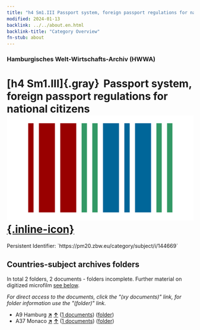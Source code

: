 ```yaml
---
title: "h4 Sm1.III Passport system, foreign passport regulations for national citizens"
modified: 2024-01-13
backlink: ../../about.en.html
backlink-title: "Category Overview"
fn-stub: about
---
```


### Hamburgisches Welt-Wirtschafts-Archiv (HWWA)

# [h4 Sm1.III]{.gray}&#8201; Passport system, foreign passport regulations for national citizens &#160; [![Wikidata](/images/Wikidata-logo.svg "Wikidata"){.inline-icon}](http://www.wikidata.org/entity/Q104700085)

<div class="hint">Persistent Identifier: `https://pm20.zbw.eu/category/subject/i/144669`</div>







## Countries-subject archives folders







In total 2 folders, 2 documents - folders incomplete. Further material on digitized microfilm [see below](#filmsections).

_For direct access to the documents, click the "(xy documents)" link, for folder information use the "(folder)" link._


- A9 Hamburg [**&nearr;**](../../../geo/i/140905/about.en.html "Hamburg (all folders)") [**&uarr;**](../../../geo/about.en.html#A9 "Country category system") (<a href="https://pm20.zbw.eu/iiifview/folder/sh/140905,144669" title="about: Hamburg : Passport system, foreign passport regulations for national citizens" target="_blank">1 documents</a>) ([folder](../../../../folder/sh/1409xx/140905/1446xx/144669/about.en.html))
- A37 Monaco [**&nearr;**](../../../geo/i/141013/about.en.html "Monaco (all folders)") [**&uarr;**](../../../geo/about.en.html#A37 "Country category system") (<a href="https://pm20.zbw.eu/iiifview/folder/sh/141013,144669" title="about: Monaco : Passport system, foreign passport regulations for national citizens" target="_blank">1 documents</a>) ([folder](../../../../folder/sh/1410xx/141013/1446xx/144669/about.en.html))



<a id="filmsections" />













